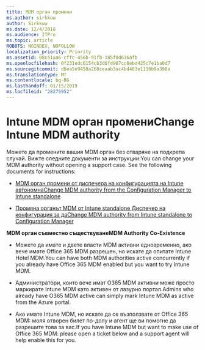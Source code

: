```yaml
---
title: MDM орган промени
ms.author: sirkkuw
author: Sirkkuw
ms.date: 12/4/2018
ms.audience: ITPro
ms.topic: article
ROBOTS: NOINDEX, NOFOLLOW
localization_priority: Priority
ms.assetid: 08c51aa6-cffc-456b-91fb-185f0d636afb
ms.openlocfilehash: 0f231edc6154cb3d6fd987cc6ebd425c7e1ba0d7
ms.sourcegitcommit: d6ea5e9458a2b8ceaab3ac4bd483e1130b9a398a
ms.translationtype: MT
ms.contentlocale: bg-BG
ms.lasthandoff: 01/15/2019
ms.locfileid: "28275952"
---
```

# <a name="change-intune-mdm-authority"></a><span data-ttu-id="3cb62-102">Intune MDM орган промени</span><span class="sxs-lookup"><span data-stu-id="3cb62-102">Change Intune MDM authority</span></span>

<span data-ttu-id="3cb62-p101">Можете да промените вашия MDM орган без отваряне на подкрепа случай. Вижте следните документи за инструкции:</span><span class="sxs-lookup"><span data-stu-id="3cb62-p101">You can change your MDM authority without opening a support case. See the following documents for instructions:</span></span>
  
- [<span data-ttu-id="3cb62-105">MDM орган промени от диспечера на конфигурацията на Intune автономна</span><span class="sxs-lookup"><span data-stu-id="3cb62-105">Change MDM authority from the Configuration Manager to Intune standalone</span></span>](https://docs.microsoft.com/sccm/mdm/deploy-use/migrate-change-mdm-authority)
    
- [<span data-ttu-id="3cb62-106">Промяна органът MDM от Intune standalone Диспечер на конфигурация за да</span><span class="sxs-lookup"><span data-stu-id="3cb62-106">Change MDM authority from Intune standalone to Configuration Manager</span></span>](https://docs.microsoft.com/sccm/mdm/deploy-use/change-mdm-authority)
    
 <span data-ttu-id="3cb62-107">**MDM орган съвместно съществуване**</span><span class="sxs-lookup"><span data-stu-id="3cb62-107">**MDM Authority Co-Existence**</span></span>
  
- <span data-ttu-id="3cb62-108">Можете да имате и двете власти MDM активни едновременно, ако вече имате Office 365 MDM разрешен, но искате да опитате Intune Hotel MDM.</span><span class="sxs-lookup"><span data-stu-id="3cb62-108">You can have both MDM authorities active concurrently if you already have Office 365 MDM enabled but you want to try Intune MDM.</span></span>
    
- <span data-ttu-id="3cb62-109">Администратори, които вече имат O365 MDM активни може просто маркирате Intune MDM като активен от лазурно портал.</span><span class="sxs-lookup"><span data-stu-id="3cb62-109">Admins who already have O365 MDM active can simply mark Intune MDM as active from the Azure portal.</span></span>
    
- <span data-ttu-id="3cb62-110">Ако имате Intune MDM, но искате да се възползвате от Office 365 MDM: моля отворен билет по-долу и агент ще ви помогне да разрешите това за вас.</span><span class="sxs-lookup"><span data-stu-id="3cb62-110">If you have Intune MDM but want to make use of Office 365 MDM: please open a ticket below and a support agent will help enable this for you.</span></span>
    

